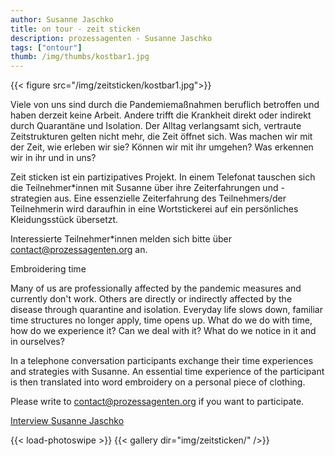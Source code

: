 ```yaml
---
author: Susanne Jaschko
title: on tour - zeit sticken
description: prozessagenten - Susanne Jaschko
tags: ["ontour"]
thumb: /img/thumbs/kostbar1.jpg
---
```

{{< figure src="/img/zeitsticken/kostbar1.jpg">}}

Viele von uns sind durch die Pandemiemaßnahmen beruflich betroffen und haben derzeit keine Arbeit. Andere trifft die Krankheit direkt oder indirekt durch Quarantäne und Isolation. Der Alltag verlangsamt sich, vertraute Zeitstrukturen gelten nicht mehr, die Zeit öffnet sich. Was machen wir mit der Zeit, wie erleben wir sie? Können wir mit ihr umgehen? Was erkennen wir in ihr und in uns?  

Zeit sticken ist ein partizipatives Projekt. In einem Telefonat tauschen sich die Teilnehmer*innen mit Susanne über ihre Zeiterfahrungen und -strategien aus. Eine essenzielle Zeiterfahrung des Teilnehmers/der Teilnehmerin wird daraufhin in eine Wortstickerei auf ein persönliches Kleidungsstück übersetzt.

Interessierte Teilnehmer*innen melden sich bitte über contact@prozessagenten.org an.

Embroidering time  

Many of us are professionally affected by the pandemic measures and currently don't work. Others are directly or indirectly affected by the disease through quarantine and isolation. Everyday life slows down, familiar time structures no longer apply, time opens up. What do we do with time, how do we experience it? Can we deal with it? What do we notice in it and in ourselves?  

In a telephone conversation participants exchange their time experiences and strategies with Susanne. An essential time experience of the participant is then translated into word embroidery on a personal piece of clothing.  

Please write to contact@prozessagenten.org if you want to participate.  

[Interview Susanne Jaschko](https://aporee.org/blz/BLZsusannejaschko.mp3)  

{{< load-photoswipe >}}
{{< gallery dir="img/zeitsticken/" />}}